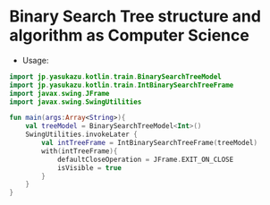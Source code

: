 # Binary Search Tree structure and algorithm as Computer Science
 - Usage:
```kotlin
import jp.yasukazu.kotlin.train.BinarySearchTreeModel
import jp.yasukazu.kotlin.train.IntBinarySearchTreeFrame
import javax.swing.JFrame
import javax.swing.SwingUtilities

fun main(args:Array<String>){
    val treeModel = BinarySearchTreeModel<Int>()
    SwingUtilities.invokeLater {
        val intTreeFrame = IntBinarySearchTreeFrame(treeModel)
        with(intTreeFrame){
            defaultCloseOperation = JFrame.EXIT_ON_CLOSE
            isVisible = true
        }
    }
}
```